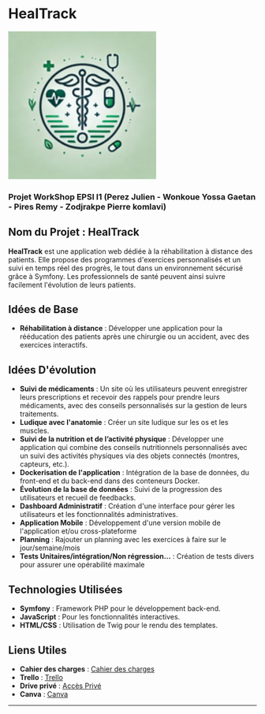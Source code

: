 # HealTrack 

<img src="https://github.com/Yuubitsume/HealTrack/blob/main/logo_Heal-Track.png" alt="Logo HealTrack" width="300" />

### Projet WorkShop EPSI I1 (Perez Julien - Wonkoue Yossa Gaetan - Pires Remy -  Zodjrakpe Pierre komlavi)

## Nom du Projet : **HealTrack**

**HealTrack** est une application web dédiée à la réhabilitation à distance des patients. Elle propose des programmes d'exercices personnalisés et un suivi en temps réel des progrès, le tout dans un environnement sécurisé grâce à Symfony. Les professionnels de santé peuvent ainsi suivre facilement l'évolution de leurs patients.

## Idées de Base

- **Réhabilitation à distance** : Développer une application pour la rééducation des patients après une chirurgie ou un accident, avec des exercices interactifs.

## Idées D'évolution

- **Suivi de médicaments** : Un site où les utilisateurs peuvent enregistrer leurs prescriptions et recevoir des rappels pour prendre leurs médicaments, avec des conseils personnalisés sur la gestion de leurs traitements.
- **Ludique avec l'anatomie** : Créer un site ludique sur les os et les muscles.
- **Suivi de la nutrition et de l’activité physique** : Développer une application qui combine des conseils nutritionnels personnalisés avec un suivi des activités physiques via des objets connectés (montres, capteurs, etc.).
- **Dockerisation de l'application** : Intégration de la base de données, du front-end et du back-end dans des conteneurs Docker.
- **Évolution de la base de données** : Suivi de la progression des utilisateurs et recueil de feedbacks.
- **Dashboard Administratif** : Création d'une interface pour gérer les utilisateurs et les fonctionnalités administratives.
- **Application Mobile** : Développement d'une version mobile de l'application et/ou cross-plateforme
- **Planning** : Rajouter un planning avec les exercices à faire sur le jour/semaine/mois 
- **Tests Unitaires/intégration/Non régression...** : Création de tests divers pour assurer une opérabilité maximale

## Technologies Utilisées

- **Symfony** : Framework PHP pour le développement back-end.
- **JavaScript** : Pour les fonctionnalités interactives.
- **HTML/CSS** : Utilisation de Twig pour le rendu des templates.

## Liens Utiles

- **Cahier des charges** : [Cahier des charges](https://docs.google.com/document/d/1cY1b-kYQ8hzLeg0WSyCEYE7bf73GPYdtnn_oQvXKYLQ/edit?usp=sharing)
- **Trello** : [Trello](https://trello.com/invite/6703abdcd0ab2e79f136da6a/ATTI1ae67cceef638fd4d7c443348ed45da85E3ACE9C)
- **Drive privé** : [Accès Privé](https://drive.google.com/drive/folders/1K7TxmXnFjC4-9ml0TnkI60Nr9G_SMMeG?usp=drive_link)
- **Canva** : [Canva](https://www.canva.com/design/DAGS93lU5S8/1fdRQ8ZK-bjAJVedSbHh5g/edit?utm_content=DAGS93lU5S8&utm_campaign=designshare&utm_medium=link2&utm_source=sharebutton)

---

